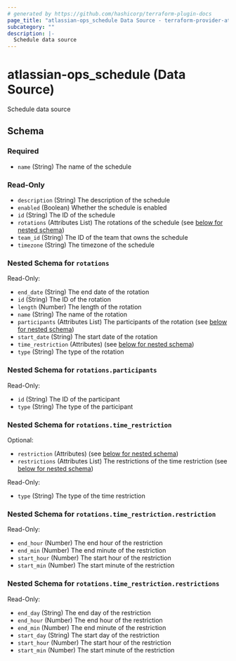 ```yaml
---
# generated by https://github.com/hashicorp/terraform-plugin-docs
page_title: "atlassian-ops_schedule Data Source - terraform-provider-atlassian-operations"
subcategory: ""
description: |-
  Schedule data source
---
```


# atlassian-ops_schedule (Data Source)

Schedule data source



<!-- schema generated by tfplugindocs -->
## Schema

### Required

- `name` (String) The name of the schedule

### Read-Only

- `description` (String) The description of the schedule
- `enabled` (Boolean) Whether the schedule is enabled
- `id` (String) The ID of the schedule
- `rotations` (Attributes List) The rotations of the schedule (see [below for nested schema](#nestedatt--rotations))
- `team_id` (String) The ID of the team that owns the schedule
- `timezone` (String) The timezone of the schedule

<a id="nestedatt--rotations"></a>
### Nested Schema for `rotations`

Read-Only:

- `end_date` (String) The end date of the rotation
- `id` (String) The ID of the rotation
- `length` (Number) The length of the rotation
- `name` (String) The name of the rotation
- `participants` (Attributes List) The participants of the rotation (see [below for nested schema](#nestedatt--rotations--participants))
- `start_date` (String) The start date of the rotation
- `time_restriction` (Attributes) (see [below for nested schema](#nestedatt--rotations--time_restriction))
- `type` (String) The type of the rotation

<a id="nestedatt--rotations--participants"></a>
### Nested Schema for `rotations.participants`

Read-Only:

- `id` (String) The ID of the participant
- `type` (String) The type of the participant


<a id="nestedatt--rotations--time_restriction"></a>
### Nested Schema for `rotations.time_restriction`

Optional:

- `restriction` (Attributes) (see [below for nested schema](#nestedatt--rotations--time_restriction--restriction))
- `restrictions` (Attributes List) The restrictions of the time restriction (see [below for nested schema](#nestedatt--rotations--time_restriction--restrictions))

Read-Only:

- `type` (String) The type of the time restriction

<a id="nestedatt--rotations--time_restriction--restriction"></a>
### Nested Schema for `rotations.time_restriction.restriction`

Read-Only:

- `end_hour` (Number) The end hour of the restriction
- `end_min` (Number) The end minute of the restriction
- `start_hour` (Number) The start hour of the restriction
- `start_min` (Number) The start minute of the restriction


<a id="nestedatt--rotations--time_restriction--restrictions"></a>
### Nested Schema for `rotations.time_restriction.restrictions`

Read-Only:

- `end_day` (String) The end day of the restriction
- `end_hour` (Number) The end hour of the restriction
- `end_min` (Number) The end minute of the restriction
- `start_day` (String) The start day of the restriction
- `start_hour` (Number) The start hour of the restriction
- `start_min` (Number) The start minute of the restriction
